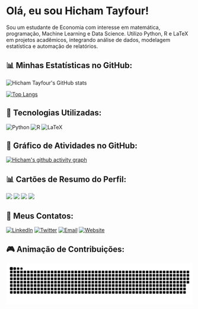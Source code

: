 # Olá, eu sou Hicham Tayfour!

Sou um estudante de Economia com interesse em matemática, programação, Machine Learning e Data Science. Utilizo Python, R e LaTeX em projetos acadêmicos, integrando análise de dados, modelagem estatística e automação de relatórios.

## 📊 Minhas Estatísticas no GitHub:

![Hicham Tayfour's GitHub stats](https://github-readme-stats.vercel.app/api?username=Hic-Tayfour&show_icons=true&theme=dark&title_color=ffd700&icon_color=87ceeb&text_color=ffffff&bg_color=001f3f)

[![Top Langs](https://github-readme-stats.vercel.app/api/top-langs/?username=Hic-Tayfour&layout=compact&theme=dark&title_color=ffd700&text_color=ffffff&bg_color=001f3f)](https://github.com/anuraghazra/github-readme-stats)

## 🧮 Tecnologias Utilizadas:

![Python](https://img.shields.io/badge/-Python-87CEEB?style=flat-square&logo=python&logoColor=white)
![R](https://img.shields.io/badge/-R-001f3f?style=flat-square&logo=r&logoColor=white)
![LaTeX](https://img.shields.io/badge/-LaTeX-008080?style=flat-square&logo=latex&logoColor=white)

## 🌟 Gráfico de Atividades no GitHub:

[![Hicham's github activity graph](https://github-readme-activity-graph.vercel.app/graph?username=Hic-Tayfour&theme=high-contrast)](https://github.com/ashutosh00710/github-readme-activity-graph)

## 📊 Cartões de Resumo do Perfil:

[![](https://raw.githubusercontent.com/Hic-Tayfour/Hic-Tayfour/master/profile-summary-card-output/highcontrast/0-profile-details.svg)](https://github.com/vn7n24fzkq/github-profile-summary-cards)
[![](https://raw.githubusercontent.com/Hic-Tayfour/Hic-Tayfour/master/profile-summary-card-output/highcontrast/1-repos-per-language.svg)](https://github.com/vn7n24fzkq/github-profile-summary-cards)
[![](https://raw.githubusercontent.com/Hic-Tayfour/Hic-Tayfour/master/profile-summary-card-output/highcontrast/2-most-commit-language.svg)](https://github.com/vn7n24fzkq/github-profile-summary-cards)
[![](https://raw.githubusercontent.com/Hic-Tayfour/Hic-Tayfour/master/profile-summary-card-output/highcontrast/3-stats.svg)](https://github.com/vn7n24fzkq/github-profile-summary-cards)

## 🔗 Meus Contatos:

[![LinkedIn](https://img.shields.io/badge/LinkedIn-%230077B5.svg?style=for-the-badge&logo=linkedin&logoColor=white)](https://www.linkedin.com/in/hicham-tayfour-71275b228/)
[![Twitter](https://img.shields.io/badge/Twitter-%231DA1F2.svg?style=for-the-badge&logo=twitter&logoColor=white)](https://twitter.com/Hic_Tayfour)
[![Email](https://img.shields.io/badge/Email-D14836?style=for-the-badge&logo=gmail&logoColor=white)](mailto:hichamt@al.insper.edu.br)
[![Website](https://img.shields.io/badge/Site-000000?style=for-the-badge&logo=About.me&logoColor=white)](https://hic-tayfour.github.io)

## 🎮 Animação de Contribuições:

<picture align="center">
  <source media="(prefers-color-scheme: dark)" srcset="https://raw.githubusercontent.com/Hic-Tayfour/Hic-Tayfour/output/github-contribution-grid-snake-dark.svg">
  <source media="(prefers-color-scheme: light)" srcset="https://raw.githubusercontent.com/Hic-Tayfour/Hic-Tayfour/output/github-contribution-grid-snake-dark.svg">
  <img align="center" alt="github contribution grid snake animation" src="https://raw.githubusercontent.com/Hic-Tayfour/Hic-Tayfour/output/github-contribution-grid-snake.svg">
</picture>
